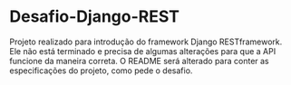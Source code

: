 # Desafio-Django-REST

Projeto realizado para introdução do framework Django RESTframework.
Ele não está terminado e precisa de algumas alterações para que a API funcione da maneira correta.
O README será alterado para conter as especificações do projeto, como pede o desafio.
